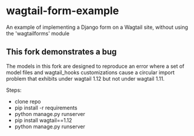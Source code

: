 wagtail-form-example
====================

An example of implementing a Django form on a Wagtail site, without using the 'wagtailforms' module

## This fork demonstrates a bug

The models in this fork are designed to reproduce an error where a set of model files and wagtail_hooks customizations cause a circular import problem that exhibits under wagtail 1.12 but not under wagtail 1.11.

Steps:


* clone repo
* pip install -r requirements
* python manage.py runserver
* pip install wagtail==1.12
* python manage.py runserver
